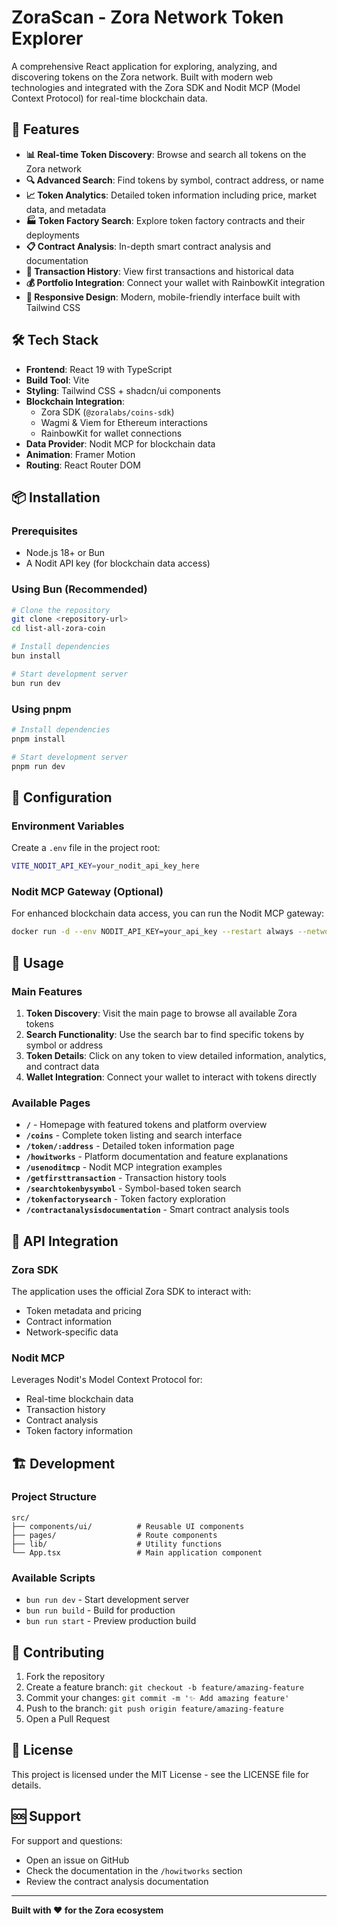 # ZoraScan - Zora Network Token Explorer

A comprehensive React application for exploring, analyzing, and discovering tokens on the Zora network. Built with modern web technologies and integrated with the Zora SDK and Nodit MCP (Model Context Protocol) for real-time blockchain data.

## 🚀 Features

- **📊 Real-time Token Discovery**: Browse and search all tokens on the Zora network
- **🔍 Advanced Search**: Find tokens by symbol, contract address, or name
- **📈 Token Analytics**: Detailed token information including price, market data, and metadata
- **🏭 Token Factory Search**: Explore token factory contracts and their deployments
- **📋 Contract Analysis**: In-depth smart contract analysis and documentation
- **🔄 Transaction History**: View first transactions and historical data
- **💰 Portfolio Integration**: Connect your wallet with RainbowKit integration
- **📱 Responsive Design**: Modern, mobile-friendly interface built with Tailwind CSS

## 🛠️ Tech Stack

- **Frontend**: React 19 with TypeScript
- **Build Tool**: Vite
- **Styling**: Tailwind CSS + shadcn/ui components
- **Blockchain Integration**: 
  - Zora SDK (`@zoralabs/coins-sdk`)
  - Wagmi & Viem for Ethereum interactions
  - RainbowKit for wallet connections
- **Data Provider**: Nodit MCP for blockchain data
- **Animation**: Framer Motion
- **Routing**: React Router DOM

## 📦 Installation

### Prerequisites
- Node.js 18+ or Bun
- A Nodit API key (for blockchain data access)

### Using Bun (Recommended)
```bash
# Clone the repository
git clone <repository-url>
cd list-all-zora-coin

# Install dependencies
bun install

# Start development server
bun run dev
```

### Using pnpm
```bash
# Install dependencies
pnpm install

# Start development server
pnpm run dev
```

## 🔧 Configuration

### Environment Variables
Create a `.env` file in the project root:
```bash
VITE_NODIT_API_KEY=your_nodit_api_key_here
```

### Nodit MCP Gateway (Optional)
For enhanced blockchain data access, you can run the Nodit MCP gateway:

```bash
docker run -d --env NODIT_API_KEY=your_api_key --restart always --network my-net supercorp/supergateway --stdio "npx @noditlabs/nodit-mcp-server@latest" --port 8000 --cors
```

## 🎯 Usage

### Main Features

1. **Token Discovery**: Visit the main page to browse all available Zora tokens
2. **Search Functionality**: Use the search bar to find specific tokens by symbol or address
3. **Token Details**: Click on any token to view detailed information, analytics, and contract data
4. **Wallet Integration**: Connect your wallet to interact with tokens directly

### Available Pages

- **`/`** - Homepage with featured tokens and platform overview
- **`/coins`** - Complete token listing and search interface
- **`/token/:address`** - Detailed token information page
- **`/howitworks`** - Platform documentation and feature explanations
- **`/usenoditmcp`** - Nodit MCP integration examples
- **`/getfirsttransaction`** - Transaction history tools
- **`/searchtokenbysymbol`** - Symbol-based token search
- **`/tokenfactorysearch`** - Token factory exploration
- **`/contractanalysisdocumentation`** - Smart contract analysis tools

## 🔗 API Integration

### Zora SDK
The application uses the official Zora SDK to interact with:
- Token metadata and pricing
- Contract information
- Network-specific data

### Nodit MCP
Leverages Nodit's Model Context Protocol for:
- Real-time blockchain data
- Transaction history
- Contract analysis
- Token factory information

## 🏗️ Development

### Project Structure
```
src/
├── components/ui/          # Reusable UI components
├── pages/                  # Route components
├── lib/                    # Utility functions
└── App.tsx                 # Main application component
```

### Available Scripts
- `bun run dev` - Start development server
- `bun run build` - Build for production
- `bun run start` - Preview production build

## 🤝 Contributing

1. Fork the repository
2. Create a feature branch: `git checkout -b feature/amazing-feature`
3. Commit your changes: `git commit -m '✨ Add amazing feature'`
4. Push to the branch: `git push origin feature/amazing-feature`
5. Open a Pull Request

## 📄 License

This project is licensed under the MIT License - see the LICENSE file for details.

## 🆘 Support

For support and questions:
- Open an issue on GitHub
- Check the documentation in the `/howitworks` section
- Review the contract analysis documentation

---

**Built with ❤️ for the Zora ecosystem**
